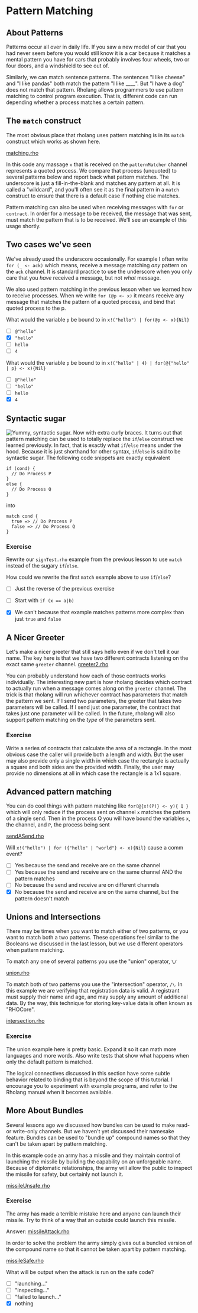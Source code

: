 # Pattern Matching

## About Patterns
Patterns occur all over in daily life. If you saw a new model of car that you had never seem before you would still know it is a car because it matches a mental pattern you have for cars that probably involves four wheels, two or four doors, and a windshield to see out of.

Similarly, we can match sentence patterns. The sentences "I like cheese" and "I like pandas" both match the pattern "I like ____". But "I have a dog" does not match that pattern. Rholang allows programmers to use pattern matching to control program execution. That is, different code can run depending whether a process matches a certain pattern.

## The `match` construct
The most obvious place that rholang uses pattern matching is in its `match` construct which works as shown here.

[matching.rho](matching.rho)

In this code any massage `x` that is received on the `patternMatcher` channel represents a quoted process. We compare that process (unquoted) to several patterns below and report back what pattern matches. The underscore is just a fill-in-the-blank and matches any pattern at all. It is called a "wildcard", and you'll often see it as the final pattern in a `match` construct to ensure that there is a default case if nothing else matches.

<!--![Receives that use pattern matching are much pickier than the ones we have used before.](lookingForMessagesPatternMatching.png)-->

Pattern matching can also be used when receiving messages with `for` or `contract`. In order for a message to be received, the message that was sent, must match the pattern that is to be received. We'll see an example of this usage shortly.

## Two cases we've seen
We've already used the underscore occasionally. For example I often write `for (_ <- ack)` which means, receive a message matching _any_ pattern on the `ack` channel. It is standard practice to use the underscore when you only care that you _have_ received a message, but not _what_ message.

We also used pattern matching in the previous lesson when we learned how to receive processes. When we write `for (@p <- x)` it means receive any message that matches the pattern of a quoted process, and bind that quoted process to the  p.

What would the variable `p` be bound to in `x!("hello") | for(@p <- x){Nil}`
- [ ] `@"hello"`
- [x] `"hello"`
- [ ] `hello`
- [ ] `4`

What would the variable `p` be bound to in `x!("hello" | 4) | for(@{"hello" | p} <- x){Nil}`
- [ ] `@"hello"`
- [ ] `"hello"`
- [ ] `hello`
- [x] `4`

## Syntactic sugar
![Yummy, syntactic sugar. Now with extra curly braces.](sugar.png)
It turns out that pattern matching can be used to totally replace the `if`/`else` construct we learned previously. In fact, that is exactly what `if`/`else` means under the hood. Because it is just shorthand for other syntax, `if`/`else` is said to be syntactic sugar. The following code snippets are exactly equivalent
```
if (cond) {
  // Do Process P
}
else {
  // Do Process Q
}
```
into
```
match cond {
  true => // Do Process P
  false => // Do Process Q
}
```

### Exercise
Rewrite our `signTest.rho` example from the previous lesson to use `match` instead of the sugary `if`/`else`.

How could we rewrite the first `match` example above to use `if`/`else`?
- [ ] Just the reverse of the previous exercise
- [ ] Start with `if (x == a|b)`
- [x] We can't because that example matches patterns more complex than just `true` and `false`


## A Nicer Greeter
Let's make a nicer greeter that still says hello even if we don't tell it our name. The key here is that we have two different contracts listening on the exact same `greeter` channel.
[greeter2.rho](greeter2.rho)

You can probably understand how each of those contracts works individually. The interesting new part is how rholang decides which contract to actually run when a message comes along on the `greeter` channel. The trick is that rholang will run whichever contract has parameters that match the pattern we sent. If I send two parameters, the greeter that takes two parameters will be called. If I send just one parameter, the contract that takes just one parameter will be called. In the future, rholang will also support pattern matching on the _type_ of the parameters sent.

### Exercise
Write a series of contracts that calculate the area of a rectangle. In the most obvious case the caller will provide both a length and width. But the user may also provide only a single width in which case the rectangle is actually a square and both sides are the provided width. Finally, the user may provide no dimensions at all in which case the rectangle is a 1x1 square.

## Advanced pattern matching
You can do cool things with pattern matching like `for(@{x!(P)} <- y){ Q }` which will only reduce if the process sent on channel `x` matches the pattern of a single send. Then in the process Q you will have bound the variables `x`, the channel, and `P`, the process being sent

[sendASend.rho](sendASend.rho)

Will `x!("hello") | for ({"hello" | "world"} <- x){Nil}` cause a comm event?
- [ ] Yes because the send and receive are on the same channel
- [ ] Yes because the send and receive are on the same channel AND the pattern matches
- [ ] No because the send and receive are on different channels
- [x] No because the send and receive are on the same channel, but the pattern doesn't match

## Unions and Intersections

There may be times when you want to match either of two patterns, or you want to match both a two patterns. These operations feel similar to the Booleans we discussed in the last lesson, but we use different operators when pattern matching.

To match any one of several patterns you use the "union" operator, `\/`

[union.rho](union.rho)

To match both of two patterns you use the "intersection" operator, `/\`. In this example we are verifying that registration data is valid. A registrant must supply their name and age, and may supply any amount of additional data. By the way, this technique for storing key-value data is often known as "RHOCore".

[intersection.rho](intersection.rho)

### Exercise
The union example here is pretty basic. Expand it so it can math more languages and more words. Also write tests that show what happens when only the default pattern is matched.

The logical connectives discussed in this section have some subtle behavior related to binding that is beyond the scope of this tutorial. I encourage you to experiment with example programs, and refer to the Rholang manual when it becomes available.

## More About Bundles
Several lessons ago we discussed how bundles can be used to make read- or write-only channels. But we haven't yet discussed their namesake feature. Bundles can be used to "bundle up" compound names so that they can't be taken apart by pattern matching.

In this example code an army has a missile and they maintain control of launching the missile by building the capability on an unforgeable name. Because of diplomatic relationships, the army will allow the public to inspect the missile for safety, but certainly not launch it.

[missileUnsafe.rho](missileUnsafe.rho)

### Exercise
The army has made a terrible mistake here and anyone can launch their missile. Try to think of a way that an outside could launch this missile.

Answer:
[missileAttack.rho](missileAttack.rho)

In order to solve the problem the army simply gives out a bundled version of the compound name so that it cannot be taken apart by pattern matching.

[missileSafe.rho](missileSafe.rho)

What will be output when the attack is run on the safe code?
- [ ] "launching..."
- [ ] "inspecting..."
- [ ] "failed to launch..."
- [x] nothing
